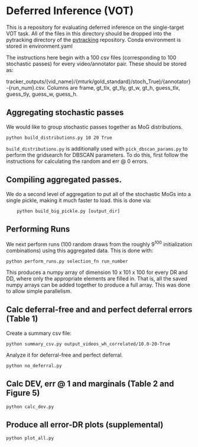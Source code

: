 # Deferred Inference (VOT)
This is a repository for evaluating deferred inference on the single-target VOT task. All of the files in this directory should be dropped into the pytracking directory of the [pytracking](https://github.com/visionml/pytracking) repository. Conda environment is stored in environment.yaml

The instructions here begin with a 100 csv files (corresponding to 100 stochastic passes) for every video/annotator pair. These should be stored as:

tracker\_outputs/{vid\_name}/{mturk/gold\_standard}/stoch\_True)/{annotator}-{run\_num}.csv. Columns are frame, gt\_tlx, gt\_tly, gt\_w, gt\_h, guess\_tlx, guess\_tly, guess\_w, guess\_h.

## Aggregating stochastic passes
We would like to group stochastic passes together as MoG distributions.

    python build_distributions.py 10 20 True

`build_distributions.py` is additionally used with `pick_dbscan_params.py` to perform the gridsearch for DBSCAN parameters. To do this, first follow the instructions for calculating the random and err @ 0 errors.

## Compiling aggregated passes.
We do a second level of aggregation to put all of the stochastic MoGs into a single pickle, making it much faster to load. this is done via:

		python build_big_pickle.py [output_dir]

## Performing Runs
We next perform runs (100 random draws from the roughly 9<sup>100</sup> initialization combinations) using this aggregated data. This is done with:

    python perform_runs.py selection_fn run_number

This produces a numpy array of dimension 10 x 101 x 100 for every DR and DD, where only the appropriate elements are filled in. That is, all the saved numpy arrays can be added together to produce a full array. This was done to allow simple parallelism.

## Calc deferral-free and and perfect deferral errors (Table 1)
Create a summary csv file:

    python summary_csv.py output_videos_wh_correlated/10.0-20-True

Analyze it for deferral-free and perfect deferral.

    python no_deferral.py

## Calc DEV, err @ 1 and marginals (Table 2 and Figure 5)
    python calc_dev.py

## Produce all error-DR plots (supplemental)
    python plot_all.py
